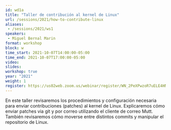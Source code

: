 ```yaml
---
id: wd1a
title: "Taller de contribución al kernel de Linux"
url: /sessions/2021/how-to-contribute-linux
aliases:
 - /sessions/2021/ws1
speakers:
 - Miguel Bernal Marin
format: workshop
block: w
time_start: 2021-10-07T14:00:00-05:00
time_end: 2021-10-07T17:00:00-05:00
video:
slides:
workshop: true
year: "2021"
weight: 1
register: https://us02web.zoom.us/webinar/register/WN_2PeXPwzoR7uELE4HN_n0uQ
---
```


En este taller revisaremos los procedimientos y configuración necesaria para enviar contribuciones (patches) al kernel de Linux. Explicaremos cómo enviar patches via git y por correo utilizando el cliente de correo Mutt. También revisaremos cómo moverse entre distintos commits y manipular el repositorio de Linux.
